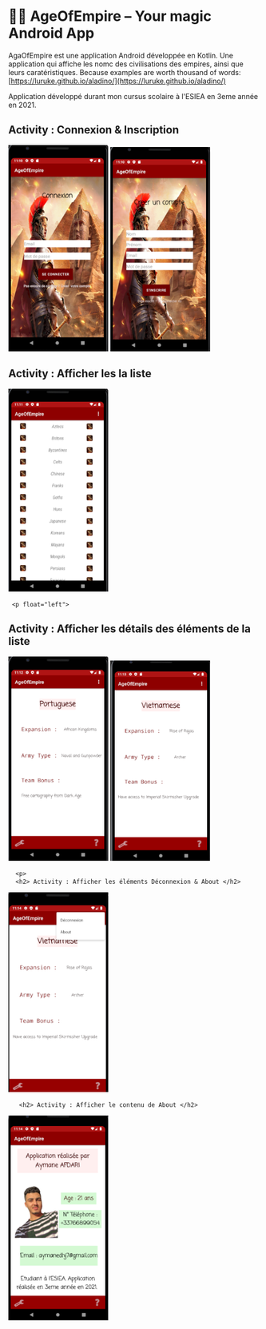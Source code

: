 # 🧞‍♂️ AgeOfEmpire – Your magic Android App

AgaOfEmpire est une application Android développée en Kotlin. Une application qui affiche les nomc des civilisations des empires, ainsi que leurs caratéristiques.
Because examples are worth thousand of words: [https://luruke.github.io/aladino/](https://luruke.github.io/aladino/)

Application développé durant mon cursus scolaire à l'ESIEA en 3eme année en 2021.


<p float="left">
  <h2> Activity : Connexion & Inscription </h2>
 <a href="assets/login.png"><img src="assets/login.png" width="200" /><a>
 <a href="assets/Register.png"> <img src="assets/Register.png" width="200" /><a>
</p>
   
   <p float="left">
  <h2> Activity : Afficher les  la liste </h2>
 <a href="assets/list.png"><img src="assets/list.png" width="200" /><a>
</p>
   
     <p float="left">
  <h2> Activity : Afficher les détails des éléments de la liste </h2>
 <a href="assets/detail1.png"><img src="assets/detail1.png" width="200" /><a>
   <a href="assets/detail2.png"><img src="assets/detail2.png" width="200" /><a>
     </p>
     
      <p>
      <h2> Activity : Afficher les éléments Déconnexion & About </h2>
 <a href="assets/deconnexion.png"><img src="assets/deconnexion.png" width="200" /><a>
   </p>
   
   
       <h2> Activity : Afficher le contenu de About </h2>
 <a href="assets/about.png"><img src="assets/about.png" width="200" /><a>

